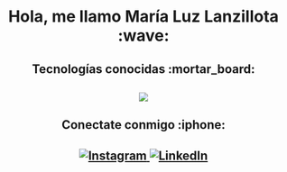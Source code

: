<h1 align="center">
 Hola, me llamo María Luz Lanzillota :wave:
</h1>

<h2 align="center">Tecnologías conocidas :mortar_board:<h2/>
<p align="center">
  <a href="https://skillicons.dev">
    <img src="https://skillicons.dev/icons?i=js,html,css,py,php,vscode,bootstrap,sass,wordpress,github,figma,blender,ae,au,ai,ps,pr,unity" />
  </a>
</p>
<h2 align="center">Conectate conmigo :iphone:<h2/>
<p align="center">
  <a href="https://www.instagram.com/luzlanzi/" target="_blank">
    <img src="https://skillicons.dev/icons?i=instagram" alt="Instagram" />
  </a>
  <a href="https://www.linkedin.com/in/mar%C3%ADa-luz-lanzillota-frontend-dise%C3%B1omultimedial-588039243/" target="_blank">
    <img src="https://skillicons.dev/icons?i=linkedin" alt="LinkedIn" />
  </a>
</p>
